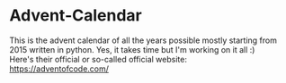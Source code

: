 # Advent-Calendar
This is the advent calendar of all the years possible mostly starting from 2015 written in python. Yes, it takes time but I'm working on it all :)
<br>
Here's their official or so-called official website:
<br>
https://adventofcode.com/
